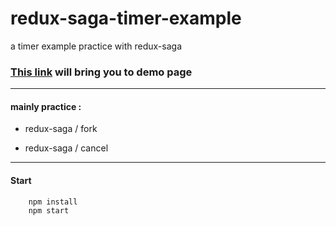 # redux-saga-timer-example
a timer example practice with redux-saga

### [This link](http://chiara-yen.github.io/redux-saga-timer-example/) will bring you to demo page

---

#### mainly practice :

* redux-saga / fork

* redux-saga / cancel

---

#### Start
```
	npm install
	npm start
```